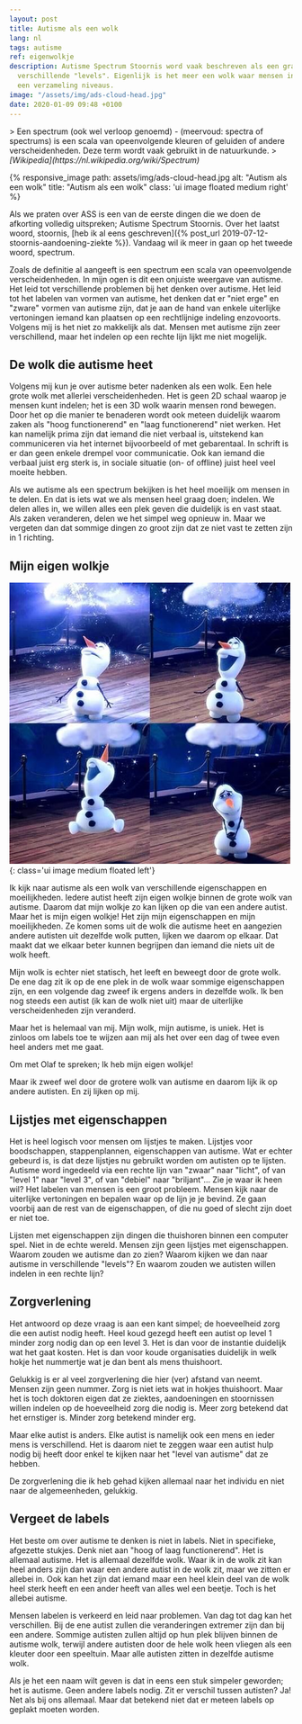 ```yaml
---
layout: post
title: Autisme als een wolk
lang: nl
tags: autisme
ref: eigenwolkje
description: Autisme Spectrum Stoornis word vaak beschreven als een grafiek of als
  verschillende "levels". Eigenlijk is het meer een wolk waar mensen in bewegen dan
  een verzameling niveaus.
image: "/assets/img/ads-cloud-head.jpg"
date: 2020-01-09 09:48 +0100
---
```

<div class="quote" markdown="1">
> Een spectrum (ook wel verloop genoemd) - (meervoud: spectra of spectrums) is een scala van opeenvolgende kleuren of geluiden of andere verscheidenheden. Deze term wordt vaak gebruikt in de natuurkunde.
> <cite>[Wikipedia](https://nl.wikipedia.org/wiki/Spectrum)</cite>
</div>

{% responsive_image path: assets/img/ads-cloud-head.jpg alt: "Autism als een wolk" title: "Autism als een wolk" class: 'ui image floated medium right' %}

Als we praten over ASS is een van de eerste dingen die we doen de afkorting volledig uitspreken; Autisme Spectrum Stoornis. Over het laatst woord, stoornis, [heb ik al eens geschreven]({% post_url 2019-07-12-stoornis-aandoening-ziekte %}). Vandaag wil ik meer in gaan op het tweede woord, spectrum.

Zoals de definitie al aangeeft is een spectrum een scala van opeenvolgende verscheidenheden. In mijn ogen is dit een onjuiste weergave van autisme. Het leid tot verschillende problemen bij het denken over autisme. Het leid tot het labelen van vormen van autisme, het denken dat er "niet erge" en "zware" vormen van autisme zijn, dat je aan de hand van enkele uiterlijke vertoningen iemand kan plaatsen op een rechtlijnige indeling enzovoorts. Volgens mij is het niet zo makkelijk als dat. Mensen met autisme zijn zeer verschillend, maar het indelen op een rechte lijn lijkt me niet mogelijk.

## De wolk die autisme heet

Volgens mij kun je over autisme beter nadenken als een wolk. Een hele grote wolk met allerlei verscheidenheden. Het is geen 2D schaal waarop je mensen kunt indelen; het is een 3D wolk waarin mensen rond bewegen. Door het op die manier te benaderen wordt ook meteen duidelijk waarom zaken als "hoog functionerend" en "laag functionerend" niet werken. Het kan namelijk prima zijn dat iemand die niet verbaal is, uitstekend kan communiceren via het internet bijvoorbeeld of met gebarentaal. In schrift is er dan geen enkele drempel voor communicatie. Ook kan iemand die verbaal juist erg sterk is, in sociale situatie (on- of offline) juist heel veel moeite hebben.

Als we autisme als een spectrum bekijken is het heel moeilijk om mensen in te delen. En dat is iets wat we als mensen heel graag doen; indelen. We delen alles in, we willen alles een plek geven die duidelijk is en vast staat. Als zaken veranderen, delen we het simpel weg opnieuw in. Maar we vergeten dan dat sommige dingen zo groot zijn dat ze niet vast te zetten zijn in 1 richting.

## Mijn eigen wolkje
![Ik heb mijn eigen wolkje!](/assets/img/olafwolkje.jpg){: class='ui image medium floated left'}

Ik kijk naar autisme als een wolk van verschillende eigenschappen en moeilijkheden. Iedere autist heeft zijn eigen wolkje binnen de grote wolk van autisme. Daarom dat mijn wolkje zo kan lijken op die van een andere autist. Maar het is mijn eigen wolkje! Het zijn mijn eigenschappen en mijn moeilijkheden. Ze komen soms uit de wolk die autisme heet en aangezien andere autisten uit dezelfde wolk putten, lijken we daarom op elkaar. Dat maakt dat we elkaar beter kunnen begrijpen dan iemand die niets uit de wolk heeft.

Mijn wolk is echter niet statisch, het leeft en beweegt door de grote wolk. De ene dag zit ik op de ene plek in de wolk waar sommige eigenschappen zijn, en een volgende dag zweef ik ergens anders in dezelfde wolk. Ik ben nog steeds een autist (ik kan de wolk niet uit) maar de uiterlijke verscheidenheden zijn veranderd.

Maar het is helemaal van mij. Mijn wolk, mijn autisme, is uniek. Het is zinloos om labels toe te wijzen aan mij als het over een dag of twee even heel anders met me gaat.

Om met Olaf te spreken; Ik heb mijn eigen wolkje!

Maar ik zweef wel door de grotere wolk van autisme en daarom lijk ik op andere autisten. En zij lijken op mij.

## Lijstjes met eigenschappen

Het is heel logisch voor mensen om lijstjes te maken. Lijstjes voor boodschappen, stappenplannen, eigenschappen van autisme. Wat er echter gebeurd is, is dat deze lijstjes nu gebruikt worden om autisten op te lijsten. Autisme word ingedeeld via een rechte lijn van "zwaar" naar "licht", of van "level 1" naar "level 3", of van "debiel" naar "briljant"... Zie je waar ik heen wil? Het labelen van mensen is een groot probleem. Mensen kijk naar de uiterlijke vertoningen en bepalen waar op de lijn je je bevind. Ze gaan voorbij aan de rest van de eigenschappen, of die nu goed of slecht zijn doet er niet toe.

Lijsten met eigenschappen zijn dingen die thuishoren binnen een computer spel. Niet in de echte wereld. Mensen zijn geen lijstjes met eigenschappen. Waarom zouden we autisme dan zo zien? Waarom kijken we dan naar autisme in verschillende "levels"? En waarom zouden we autisten willen indelen in een rechte lijn?

## Zorgverlening

Het antwoord op deze vraag is aan een kant simpel; de hoeveelheid zorg die een autist nodig heeft. Heel koud gezegd heeft een autist op level 1 minder zorg nodig dan op een level 3. Het is dan voor de instantie duidelijk wat het gaat kosten. Het is dan voor koude organisaties duidelijk in welk hokje het nummertje wat je dan bent als mens thuishoort.

Gelukkig is er al veel zorgverlening die hier (ver) afstand van neemt. Mensen zijn geen nummer. Zorg is niet iets wat in hokjes thuishoort. Maar het is toch doktoren eigen dat ze ziektes, aandoeningen en stoornissen willen indelen op de hoeveelheid zorg die nodig is. Meer zorg betekend dat het ernstiger is. Minder zorg betekend minder erg.

Maar elke autist is anders. Elke autist is namelijk ook een mens en ieder mens is verschillend. Het is daarom niet te zeggen waar een autist hulp nodig bij heeft door enkel te kijken naar het "level van autisme" dat ze hebben.

De zorgverlening die ik heb gehad kijken allemaal naar het individu en niet naar de algemeenheden, gelukkig.

## Vergeet de labels

Het beste om over autisme te denken is niet in labels. Niet in specifieke, afgezette stukjes. Denk niet aan "hoog of laag functionerend". Het is allemaal autisme. Het is allemaal dezelfde wolk. Waar ik in de wolk zit kan heel anders zijn dan waar een andere autist in de wolk zit, maar we zitten er allebei in. Ook kan het zijn dat iemand maar een heel klein deel van de wolk heel sterk heeft en een ander heeft van alles wel een beetje. Toch is het allebei autisme.

Mensen labelen is verkeerd en leid naar problemen. Van dag tot dag kan het verschillen. Bij de ene autist zullen die veranderingen extremer zijn dan bij een andere. Sommige autisten zullen altijd op hun plek blijven binnen de autisme wolk, terwijl andere autisten door de hele wolk heen vliegen als een kleuter door een speeltuin. Maar alle autisten zitten in dezelfde autisme wolk.

Als je het een naam wilt geven is dat in eens een stuk simpeler geworden; het is autisme. Geen andere labels nodig. Zit er verschil tussen autisten? Ja! Net als bij ons allemaal. Maar dat betekend niet dat er meteen labels op geplakt moeten worden.
